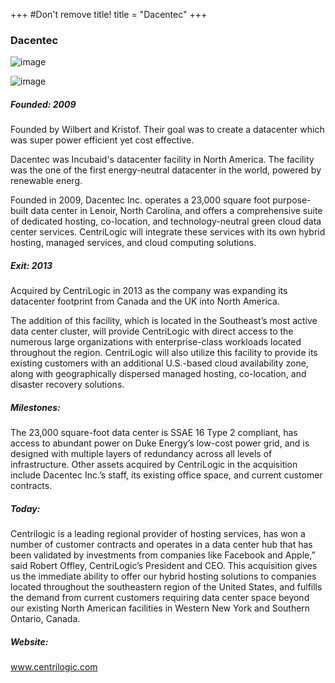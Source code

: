 +++
#Don't remove title!
title = "Dacentec"
+++

### Dacentec

![image](img/logo-dacentec.png)

![image](img/logo-centrilogic.jpg)

##### Founded: 2009

Founded by Wilbert and Kristof. Their goal was to create a datacenter which was super power efficient yet cost effective.

Dacentec was Incubaid's datacenter facility in North America. The facility was the one of the first energy-neutral datacenter in the world, powered by renewable energ.

Founded in 2009, Dacentec Inc. operates a 23,000 square foot purpose-built data center in Lenoir, North Carolina, and offers a comprehensive suite of dedicated hosting, co-location, and technology-neutral green cloud data center services. CentriLogic will integrate these services with its own hybrid hosting, managed services, and cloud computing solutions.

##### Exit: 2013

Acquired by CentriLogic in 2013 as the company was expanding its datacenter footprint from Canada and the UK into North America.

The addition of this facility, which is located in the Southeast’s most active data center cluster, will provide CentriLogic with direct access to the numerous large organizations with enterprise-class workloads located throughout the region. CentriLogic will also utilize this facility to provide its existing customers with an additional U.S.-based cloud availability zone, along with geographically dispersed managed hosting, co-location, and disaster recovery solutions.

##### Milestones:

The 23,000 square-foot data center is SSAE 16 Type 2 compliant, has access to abundant power on Duke Energy’s low-cost power grid, and is designed with multiple layers of redundancy across all levels of infrastructure. Other assets acquired by CentriLogic in the acquisition include Dacentec Inc.’s staff, its existing office space, and current customer contracts.

##### Today:

Centrilogic is a leading regional provider of hosting services, has won a number of customer contracts and operates in a data center hub that has been validated by investments from companies like Facebook and Apple,” said Robert Offley, CentriLogic’s President and CEO. This acquisition gives us the immediate ability to offer our hybrid hosting solutions to companies located throughout the southeastern region of the United States, and fulfills the demand from current customers requiring data center space beyond our existing North American facilities in Western New York and Southern Ontario, Canada.

##### Website:

<a href="http://www.centrilogic.com" target="_blank">www.centrilogic.com</a>
